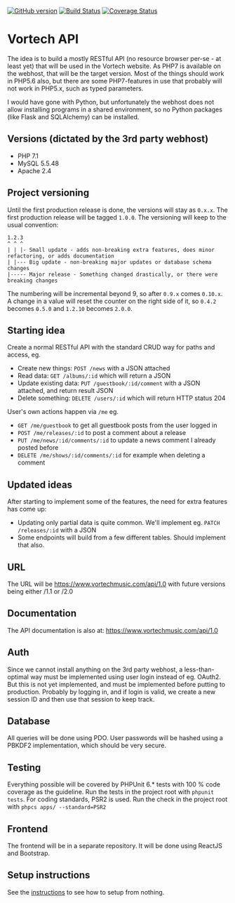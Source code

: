 [![GitHub version](https://badge.fury.io/gh/Torniojaws%2Fvortech-api.svg)](https://badge.fury.io/gh/Torniojaws%2Fvortech-api)
[![Build Status](https://travis-ci.org/Torniojaws/vortech-api.svg?branch=master)](https://travis-ci.org/Torniojaws/vortech-api)
[![Coverage Status](https://coveralls.io/repos/github/Torniojaws/vortech-api/badge.svg?branch=master)](https://coveralls.io/github/Torniojaws/vortech-api?branch=master)

# Vortech API
The idea is to build a mostly RESTful API (no resource browser per-se - at least yet) that will be
used in the Vortech website. As PHP7 is available on the webhost, that will be the target version.
Most of the things should work in PHP5.6 also, but there are some PHP7-features in use that probably
will not work in PHP5.x, such as typed parameters.

I would have gone with Python, but unfortunately the webhost does not allow installing programs in
a shared environment, so no Python packages (like Flask and SQLAlchemy) can be installed.

## Versions (dictated by the 3rd party webhost)
- PHP 7.1
- MySQL 5.5.48
- Apache 2.4

## Project versioning
Until the first production release is done, the versions will stay as ``0.x.x``. The first production
release will be tagged ``1.0.0``. The versioning will keep to the usual convention:
```
1.2.3
^ ^ ^
| | |- Small update - adds non-breaking extra features, does minor refactoring, or adds documentation
| |--- Big update - non-breaking major updates or database schema changes
|----- Major release - Something changed drastically, or there were breaking changes
```
The numbering will be incremental beyond 9, so after ``0.9.x`` comes ``0.10.x``.
A change in a value will reset the counter on the right side of it, so ``0.4.2`` becomes ``0.5.0``
and ``1.2.10`` becomes ``2.0.0``.

## Starting idea
Create a normal RESTful API with the standard CRUD way for paths and access, eg.
- Create new things: ``POST /news`` with a JSON attached
- Read data: ``GET /albums/:id`` which will return a JSON
- Update existing data: ``PUT /guestbook/:id/comment`` with a JSON attached, and return result JSON
- Delete something: ``DELETE /users/:id`` which will return HTTP status 204

User's own actions happen via ``/me`` eg.
- ``GET /me/guestbook`` to get all guestbook posts from the user logged in
- ``POST /me/releases/:id`` to post a comment about a release
- ``PUT /me/news/:id/comments/:id`` to update a news comment I already posted before
- ``DELETE /me/shows/:id/comments/:id`` for example when deleting a comment

## Updated ideas
After starting to implement some of the features, the need for extra features has come up:
- Updating only partial data is quite common. We'll implement eg. ``PATCH /releases/:id`` with a JSON
- Some endpoints will build from a few different tables. Should implement that also.

## URL
The URL will be https://www.vortechmusic.com/api/1.0 with future versions being either /1.1 or /2.0

## Documentation
The API documentation is also at: https://www.vortechmusic.com/api/1.0

## Auth
Since we cannot install anything on the 3rd party webhost, a less-than-optimal way must be
implemented using user login instead of eg. OAuth2. But this is not yet implemented, and must be
implemented before putting to production. Probably by logging in, and if login is valid, we create
a new session ID and then use that session to keep track.

## Database
All queries will be done using PDO. User passwords will be hashed using a PBKDF2 implementation,
which should be very secure.

## Testing
Everything possible will be covered by PHPUnit 6.* tests with 100 % code coverage as the guideline.
Run the tests in the project root with ``phpunit tests``. For coding standards, PSR2 is used. Run
the check in the project root with ``phpcs apps/ --standard=PSR2``

## Frontend
The frontend will be in a separate repository. It will be done using ReactJS and Bootstrap.

## Setup instructions
See the [instructions](setup/SettingUpFromNothing.md) to see how to setup from nothing.
